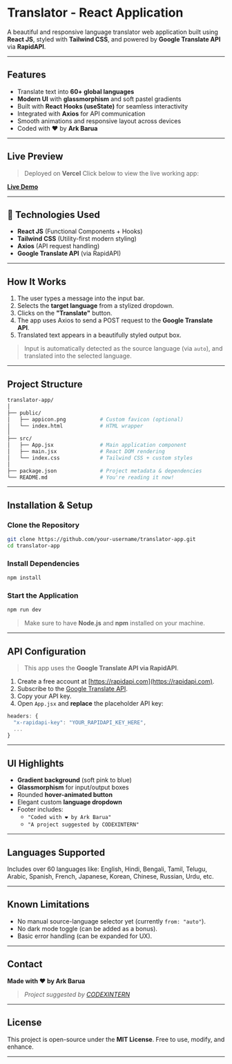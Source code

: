 
# Translator - React Application

A beautiful and responsive language translator web application built using **React JS**, styled with **Tailwind CSS**, and powered by **Google Translate API** via **RapidAPI**.

---

## Features

- Translate text into **60+ global languages**
- **Modern UI** with **glassmorphism** and soft pastel gradients
- Built with **React Hooks (useState)** for seamless interactivity
- Integrated with **Axios** for API communication
- Smooth animations and responsive layout across devices
- Coded with ❤️ by **Ark Barua**

---

## Live Preview

> Deployed on **Vercel**
Click below to view the live working app:

**[Live Demo](https://codexintern-translator-reactapp.vercel.app)**

---

## 🔧 Technologies Used

- **React JS** (Functional Components + Hooks)
- **Tailwind CSS** (Utility-first modern styling)
- **Axios** (API request handling)
- **Google Translate API** (via RapidAPI)

---

## How It Works

1. The user types a message into the input bar.
2. Selects the **target language** from a stylized dropdown.
3. Clicks on the **"Translate"** button.
4. The app uses Axios to send a POST request to the **Google Translate API**.
5. Translated text appears in a beautifully styled output box.

> Input is automatically detected as the source language (via `auto`), and translated into the selected language.

---

## Project Structure

```bash
translator-app/
│
├── public/
│   ├── appicon.png           # Custom favicon (optional)
│   └── index.html            # HTML wrapper
│
├── src/
│   ├── App.jsx               # Main application component
│   ├── main.jsx              # React DOM rendering
│   └── index.css             # Tailwind CSS + custom styles
│
├── package.json              # Project metadata & dependencies
└── README.md                 # You're reading it now!
```

---

## Installation & Setup

### Clone the Repository
```bash
git clone https://github.com/your-username/translator-app.git
cd translator-app
```

### Install Dependencies
```bash
npm install
```

### Start the Application
```bash
npm run dev
```

> Make sure to have **Node.js** and **npm** installed on your machine.

---

## API Configuration

> This app uses the **Google Translate API via RapidAPI**.

1. Create a free account at [https://rapidapi.com](https://rapidapi.com).
2. Subscribe to the [Google Translate API](https://rapidapi.com/robust-api-robust-api-default/api/google-translate113/playground/apiendpoint_1b635a2b-61fc-4798-9fe0-7142bccc868d).
3. Copy your API key.
4. Open `App.jsx` and **replace** the placeholder API key:

```js
headers: {
  "x-rapidapi-key": "YOUR_RAPIDAPI_KEY_HERE",
  ...
}
```

---

## UI Highlights

- **Gradient background** (soft pink to blue)
- **Glassmorphism** for input/output boxes
- Rounded **hover-animated button**
- Elegant custom **language dropdown**
- Footer includes:
  - `"Coded with ❤️ by Ark Barua"`
  - `"A project suggested by CODEXINTERN"`

---

## Languages Supported

Includes over 60 languages like:
English, Hindi, Bengali, Tamil, Telugu, Arabic, Spanish, French, Japanese, Korean, Chinese, Russian, Urdu, etc.

---

## Known Limitations

- No manual source-language selector yet (currently `from: "auto"`).
- No dark mode toggle (can be added as a bonus).
- Basic error handling (can be expanded for UX).

---

## Contact

**Made with ❤️ by Ark Barua**
> _Project suggested by [CODEXINTERN](https://codexintern.com)_

---

## License

This project is open-source under the **MIT License**.
Free to use, modify, and enhance.

---
